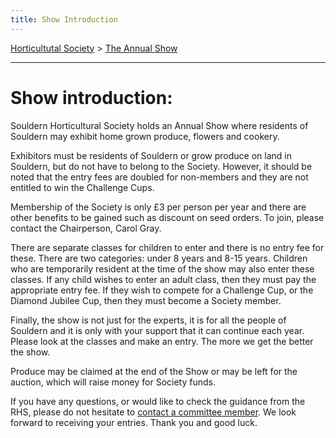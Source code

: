 ```yaml
---
title: Show Introduction
---
```




[Horticultutal Society](/horticultural-society) > [The Annual Show](/horticultural-society/TheAnnualShow)

----

# Show introduction:

Souldern Horticultural Society holds an Annual Show where residents of Souldern may exhibit home grown produce, flowers and cookery. 

Exhibitors must be residents of Souldern or grow produce on land in Souldern, but do not have to belong to the Society.  However, it should be noted that the entry fees are doubled for non-members and they are not entitled to win the Challenge Cups. 

Membership of the Society is only £3 per person per year and there are other benefits to be gained such as discount on seed orders.  To join, please contact the Chairperson, Carol Gray. 

There are separate classes for children to enter and there is no entry fee for these. 
There are two categories: under 8 years and 8-15 years.  Children who are temporarily resident at the time of the show may also enter these classes.  If any child wishes to enter an adult class, then they must pay the appropriate entry fee.  If they wish to compete for a Challenge Cup, or the Diamond Jubilee Cup, then they must become a Society member. 

Finally, the show is not just for the experts, it is for all the people of Souldern and it is only with your support that it can continue each year.  Please look at the classes and make an entry.  The more we get the better the show. 

Produce may be claimed at the end of the Show or may be left for the auction, which will raise money for Society funds.

If you have any questions, or would like to check the guidance from the RHS, please do not hesitate to [contact a committee member](../SocietyContacts).  We look forward to receiving your entries.  Thank you and good luck.
